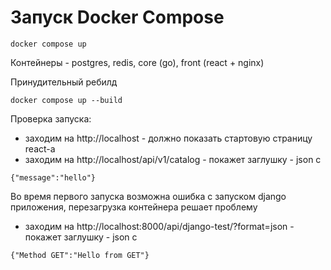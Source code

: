 # Запуск Docker Compose

```
docker compose up
```

Контейнеры - postgres, redis, core (go), front (react + nginx)

Принудительный ребилд

```
docker compose up --build
```

Проверка запуска: 
* заходим на http://localhost - должно показать стартовую страницу react-а
* заходим на http://localhost/api/v1/catalog - покажет заглушку - json с 
```
{"message":"hello"}
```
Во время первого запуска возможна ошибка с запуском django приложения, перезагрузка контейнера решает проблему
* заходим на http://localhost:8000/api/django-test/?format=json - покажет заглушку - json c
```
{"Method GET":"Hello from GET"}
```
